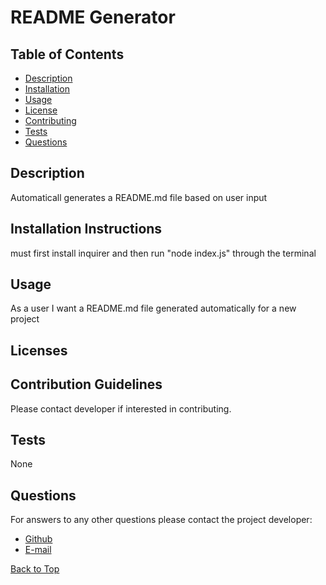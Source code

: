 # README Generator
  ## Table of Contents

  * [Description](#description)
  * [Installation](#installation)
  * [Usage](#usage)
  * [License](#license)
  * [Contributing](#contribution)
  * [Tests](#tests)
  * [Questions](#questions)


  ## Description

  Automaticall generates a README.md file based on user input

  ## Installation Instructions

  must first install inquirer and then run "node index.js" through the terminal
  
  ## Usage

  As a user I want a README.md file generated automatically for a new project

  ## Licenses

  ## Contribution Guidelines

  Please contact developer if interested in contributing.

  ## Tests

  None
  
  ## Questions
  
  For answers to any other questions please contact the project developer:
  * [Github](https://github.com/chopsushi206)
  * [E-mail](mailto:lihua.anderson@gmail.com)


  [Back to Top](#TOP)

